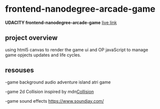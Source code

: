frontend-nanodegree-arcade-game
===============================


 **UDACITY frontend-nanodegree-arcade-game** [live link](https://ahmedkorim.github.io/arcadegame//)
## project overview

using html5 canvas to render the game ui and OP javaScript to manage game opjects updates and life cycles.


## resouses

 -game background audio adventure island atri game
 
 -game 2d Collision inspired by mdn[Collision](https://developer.mozilla.org/en-US/docs/Games/Tutorials/2D_Breakout_game_pure_JavaScript/Collision_detection)
 
 -game sound effects https://www.soundjay.com/
